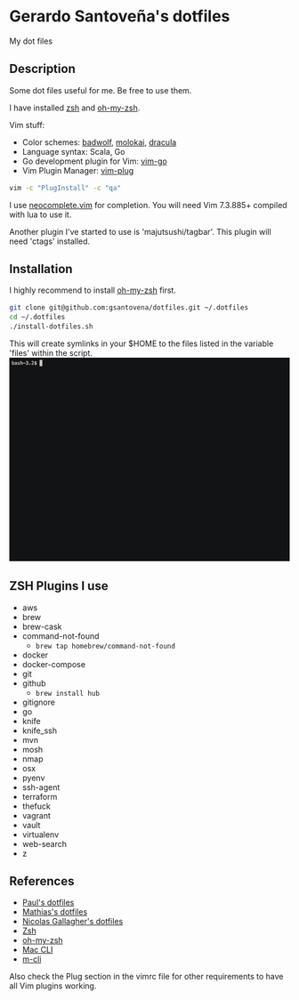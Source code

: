# Gerardo Santoveña's dotfiles
My dot files

## Description
Some dot files useful for me. Be free to use them.

I have installed [zsh](http://www.zsh.org/) and [oh-my-zsh](http://ohmyz.sh/).

Vim stuff:
- Color schemes: [badwolf](https://github.com/sjl/badwolf), [molokai](https://github.com/tomasr/molokai), [dracula](https://github.com/dracula/vim)
- Language syntax: Scala, Go
- Go development plugin for Vim: [vim-go](https://github.com/fatih/vim-go)
- Vim Plugin Manager: [vim-plug](https://github.com/junegunn/vim-plug)

```bash
vim -c "PlugInstall" -c "qa"
```

I use [neocomplete.vim](https://github.com/Shougo/neocomplete.vim) for completion.
You will need Vim 7.3.885+ compiled with lua to use it.

Another plugin I've started to use is 'majutsushi/tagbar'. This plugin will need 'ctags' installed.

## Installation

I highly recommend to install [oh-my-zsh](http://ohmyz.sh/) first.

```bash
git clone git@github.com:gsantovena/dotfiles.git ~/.dotfiles
cd ~/.dotfiles
./install-dotfiles.sh
```
This will create symlinks in your $HOME to the files listed in the variable 'files' within the script.
![demo](https://raw.githubusercontent.com/gsantovena/dotfiles/master/dotfiles_s.gif)

## ZSH Plugins I use
- aws 
- brew 
- brew-cask 
- command-not-found 
    - `brew tap homebrew/command-not-found`
- docker 
- docker-compose 
- git 
- github
    - `brew install hub`
- gitignore
- go 
- knife 
- knife_ssh
- mvn 
- mosh
- nmap 
- osx 
- pyenv 
- ssh-agent
- terraform 
- thefuck
- vagrant 
- vault 
- virtualenv
- web-search
- z

## References
- [Paul's dotfiles](https://github.com/paulirish/dotfiles)
- [Mathias's dotfiles](https://github.com/mathiasbynens/dotfiles)
- [Nicolas Gallagher's dotfiles](https://github.com/necolas/dotfiles)
- [Zsh](http://www.zsh.org/)
- [oh-my-zsh](http://ohmyz.sh/)
- [Mac CLI](https://github.com/guarinogabriel/Mac-CLI)
- [m-cli](https://github.com/rgcr/m-cli)

Also check the Plug section in the vimrc file for other requirements to have all Vim plugins working.

